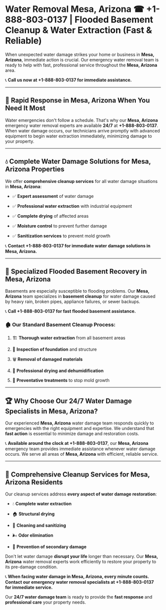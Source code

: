 # Water Removal Mesa, Arizona ☎ +1-888-803-0137 | Flooded Basement Cleanup & Water Extraction (Fast & Reliable)

When unexpected water damage strikes your home or business in **Mesa, Arizona**, immediate action is crucial. Our emergency water removal team is ready to help with fast, professional service throughout the **Mesa, Arizona** area. 

📞 **Call us now at +1-888-803-0137 for immediate assistance.**

---

## 🚀 Rapid Response in Mesa, Arizona When You Need It Most

Water emergencies don't follow a schedule. That's why our **Mesa, Arizona** emergency water removal experts are available **24/7** at **+1-888-803-0137**. When water damage occurs, our technicians arrive promptly with advanced equipment to begin water extraction immediately, minimizing damage to your property.

---

## 💧 Complete Water Damage Solutions for Mesa, Arizona Properties

We offer **comprehensive cleanup services** for all water damage situations in **Mesa, Arizona**:

- ✅ **Expert assessment** of water damage  
- ✅ **Professional water extraction** with industrial equipment  
- ✅ **Complete drying** of affected areas  
- ✅ **Moisture control** to prevent further damage  
- ✅ **Sanitization services** to prevent mold growth  

📞 **Contact +1-888-803-0137 for immediate water damage solutions in Mesa, Arizona.**

---

## 🌊 Specialized Flooded Basement Recovery in Mesa, Arizona

Basements are especially susceptible to flooding problems. Our **Mesa, Arizona** team specializes in **basement cleanup** for water damage caused by heavy rain, broken pipes, appliance failures, or sewer backups. 

📞 **Call +1-888-803-0137 for fast flooded basement assistance.**

### 🏚️ Our Standard Basement Cleanup Process:
1. 🏗️ **Thorough water extraction** from all basement areas  
2. 🔎 **Inspection of foundation** and structure  
3. 🗑️ **Removal of damaged materials**  
4. 💨 **Professional drying and dehumidification**  
5. 🚫 **Preventative treatments** to stop mold growth  

---

## 🏆 Why Choose Our 24/7 Water Damage Specialists in Mesa, Arizona?

Our experienced **Mesa, Arizona** water damage team responds quickly to emergencies with the right equipment and expertise. We understand that **fast action** is essential to minimize damage and restoration costs.

📞 **Available around the clock at +1-888-803-0137**, our **Mesa, Arizona** emergency team provides immediate assistance whenever water damage occurs. We serve all areas of **Mesa, Arizona** with efficient, reliable service.

---

## 🧹 Comprehensive Cleanup Services for Mesa, Arizona Residents

Our cleanup services address **every aspect of water damage restoration**:

- 💧 **Complete water extraction**  
- 🏠 **Structural drying**  
- 🧼 **Cleaning and sanitizing**  
- 🌬️ **Odor elimination**  
- 🚫 **Prevention of secondary damage**  

Don't let water damage **disrupt your life** longer than necessary. Our **Mesa, Arizona** water removal experts work efficiently to restore your property to its pre-damage condition.

📞 **When facing water damage in Mesa, Arizona, every minute counts. Contact our emergency water removal specialists at +1-888-803-0137 for immediate service.**

Our **24/7 water damage team** is ready to provide the **fast response** and **professional care** your property needs.
